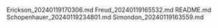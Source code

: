 Erickson_20240119170306.md
Freud_20240119165532.md
README.md
Schopenhauer_20240119234801.md
Simondon_20240119163559.md
